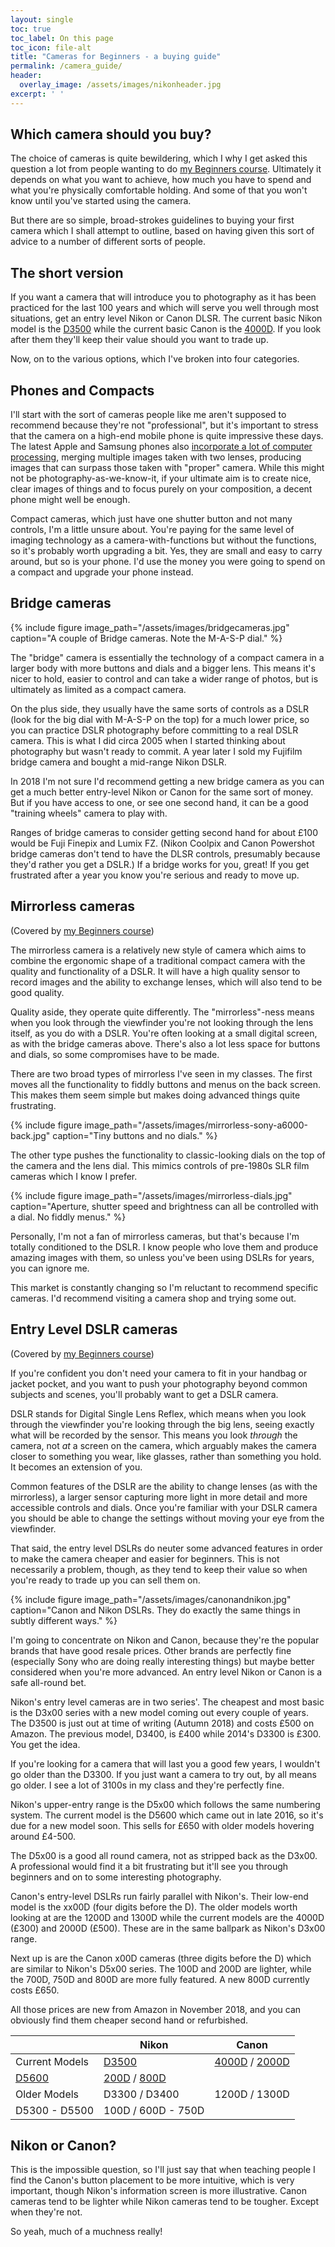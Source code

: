 ```yaml
---
layout: single
toc: true
toc_label: On this page
toc_icon: file-alt
title: "Cameras for Beginners - a buying guide"
permalink: /camera_guide/
header:
  overlay_image: /assets/images/nikonheader.jpg
excerpt: ' '
---
```



## Which camera should you buy?

The choice of cameras is quite bewildering, which I why I get asked this question a lot from people wanting to do [my Beginners course](http://photo-school.co.uk/beginners-photography/). Ultimately it depends on what you want to achieve, how much you have to spend and what you're physically comfortable holding. And some of that you won't know until you've started using the camera. 

But there are so simple, broad-strokes guidelines to buying your first camera which I shall attempt to outline, based on having given this sort of advice to a number of different sorts of people.

## The short version

If you want a camera that will introduce you to photography as it has been practiced for the last 100 years and which will serve you well through most situations, get an entry level Nikon or Canon DLSR. The current basic Nikon model is the [D3500](https://amzn.to/2ONYu1n) while the current basic Canon is the [4000D](https://amzn.to/2DtYvp0). If you look after them they'll keep their value should you want to trade up. 

Now, on to the various options, which I've broken into four categories. 

## Phones and Compacts

I'll start with the sort of cameras people like me aren't supposed to recommend because they're not "professional", but it's important to stress that the camera on a high-end mobile phone is quite impressive these days. The latest Apple and Samsung phones also [incorporate a lot of computer processing](https://blog.halide.cam/iphone-xs-why-its-a-whole-new-camera-ddf9780d714c), merging multiple images taken with two lenses, producing images that can surpass those taken with "proper" camera. While this might not be photography-as-we-know-it, if your ultimate aim is to create nice, clear images of things and to focus purely on your composition, a decent phone might well be enough.  

Compact cameras, which just have one shutter button and not many controls, I'm a little unsure about. You're paying for the same level of imaging technology as a camera-with-functions but without the functions, so it's probably worth upgrading a bit. Yes, they are small and easy to carry around, but so is your phone. I'd use the money you were going to spend on a compact and upgrade your phone instead. 

## Bridge cameras

{% include figure image_path="/assets/images/bridgecameras.jpg" caption="A couple of Bridge cameras. Note the M-A-S-P dial." %}

The "bridge" camera is essentially the technology of a compact camera in a larger body with more buttons and dials and a bigger lens. This means it's nicer to hold, easier to control and can take a wider range of photos, but is ultimately as limited as a compact camera. 

On the plus side, they usually have the same sorts of controls as a DSLR (look for the big dial with M-A-S-P on the top) for a much lower price, so you can practice DSLR photography before committing to a real DSLR camera. This is what I did circa 2005 when I started thinking about photography but wasn't ready to commit. A year later I sold my Fujifilm bridge camera and bought a mid-range Nikon DSLR. 

In 2018 I'm not sure I'd recommend getting a new bridge camera as you can get a much better entry-level Nikon or Canon for the same sort of money. But if you have access to one, or see one second hand, it can be a good "training wheels" camera to play with. 

Ranges of bridge cameras to consider getting second hand for about £100 would be Fuji Finepix and Lumix FZ. (Nikon Coolpix and Canon Powershot bridge cameras don't tend to have the DLSR controls, presumably because they'd rather you get a DSLR.) If a bridge works for you, great! If you get frustrated after a year you know you're serious and ready to move up. 


## Mirrorless cameras

(Covered by [my Beginners course](http://photo-school.co.uk/beginners-photography/))

The mirrorless camera is a relatively new style of camera which aims to combine the ergonomic shape of a traditional compact camera with the quality and functionality of a DSLR. It will have a high quality sensor to record images and the ability to exchange lenses, which will also tend to be good quality. 

Quality aside, they operate quite differently. The "mirrorless"-ness means when you look through the viewfinder you're not looking through the lens itself, as you do with a DSLR. You're often looking at a small digital screen, as with the bridge cameras above. There's also a lot less space for buttons and dials, so some compromises have to be made.

There are two broad types of mirrorless I've seen in my classes. The first moves all the functionality to fiddly buttons and menus on the back screen. This makes them seem simple but makes doing advanced things quite frustrating.

{% include figure image_path="/assets/images/mirrorless-sony-a6000-back.jpg" caption="Tiny buttons and no dials." %}

The other type pushes the functionality to classic-looking dials on the top of the camera and the lens dial. This mimics controls of pre-1980s SLR film cameras which I know I prefer. 

{% include figure image_path="/assets/images/mirrorless-dials.jpg" caption="Aperture, shutter speed and brightness can all be controlled with a dial. No fiddly menus." %}

Personally, I'm not a fan of mirrorless cameras, but that's because I'm totally conditioned to the DSLR. I know people who love them and produce amazing images with them, so unless you've been using DSLRs for years, you can ignore me.

This market is constantly changing so I'm reluctant to recommend specific cameras. I'd recommend visiting a camera shop and trying some out. 

## Entry Level DSLR cameras

(Covered by [my Beginners course](http://photo-school.co.uk/beginners-photography/))

If you're confident you don't need your camera to fit in your handbag or jacket pocket, and you want to push your photography beyond common subjects and scenes, you'll probably want to get a DSLR camera. 

DSLR stands for Digital Single Lens Reflex, which means when you look through the viewfinder you're looking through the big lens, seeing exactly what will be recorded by the sensor. This means you look *through* the camera, not *at* a screen on the camera, which arguably makes the camera closer to something you wear, like glasses, rather than something you hold. It becomes an extension of you. 

Common features of the DSLR are the ability to change lenses (as with the mirrorless), a larger sensor capturing more light in more detail and more accessible controls and dials. Once you're familiar with your DSLR camera you should be able to change the settings without moving your eye from the viewfinder. 

That said, the entry level DSLRs do neuter some advanced features in order to make the camera cheaper and easier for beginners. This is not necessarily a problem, though, as they tend to keep their value so when you're ready to trade up you can sell them on. 

{% include figure image_path="/assets/images/canonandnikon.jpg" caption="Canon and Nikon DSLRs. They do exactly the same things in subtly different ways." %}

I'm going to concentrate on Nikon and Canon, because they're the popular brands that have good resale prices. Other brands are perfectly fine (especially Sony who are doing really interesting things) but maybe better considered when you're more advanced. An entry level Nikon or Canon is a safe all-round bet. 

Nikon's entry level cameras are in two series'. The cheapest and most basic is the D3x00 series with a new model coming out every couple of years. The D3500 is just out at time of writing (Autumn 2018) and costs £500 on Amazon. The previous model, D3400, is £400 while 2014's D3300 is £300. You get the idea. 

If you're looking for a camera that will last you a good few years, I wouldn't go older than the D3300. If you just want a camera to try out, by all means go older. I see a lot of 3100s in my class and they're perfectly fine. 

Nikon's upper-entry range is the D5x00 which follows the same numbering system. The current model is the D5600 which came out in late 2016, so it's due for a new model soon. This sells for £650 with older models hovering around £4-500. 

The D5x00 is a good all round camera, not as stripped back as the D3x00. A professional would find it a bit frustrating but it'll see you through beginners and on to some interesting photography. 

Canon's entry-level DSLRs run fairly parallel with Nikon's. Their low-end model is the xx00D (four digits before the D). The older models worth looking at are the 1200D and 1300D while the current models are the 4000D (£300) and 2000D (£500). These are in the same ballpark as Nikon's D3x00 range. 

Next up is are the Canon x00D cameras (three digits before the D) which are similar to Nikon's D5x00 series. The 100D and 200D are lighter, while the 700D, 750D and 800D are more fully featured. A new 800D currently costs £650. 

All those prices are new from Amazon in November 2018, and you can obviously find them cheaper second hand or refurbished. 


&nbsp; | Nikon   | Canon
----------|--------|---------
Current Models | [D3500](https://amzn.to/2ONYu1n) | [4000D](https://amzn.to/2DtYvp0) / [2000D](https://amzn.to/2OORsJB)
 | [D5600](https://amzn.to/2PXmPqf) | [200D](https://amzn.to/2QQgOsn) / [800D](https://amzn.to/2OO6TBM)
Older Models | D3300 / D3400 | 1200D / 1300D
 | D5300 - D5500 | 100D / 600D - 750D


## Nikon or Canon?

This is the impossible question, so I'll just say that when teaching people I find the Canon's button placement to be more intuitive, which is very important, though Nikon's information screen is more illustrative. Canon cameras tend to be lighter while Nikon cameras tend to be tougher. Except when they're not. 

So yeah, much of a muchness really!



